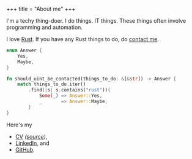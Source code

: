 +++
title = "About me"
+++

I'm a techy thing-doer. I do things. IT things. These things often involve
programming and automation.

I love [Rust](https://rust-lang.org/). If you have any Rust things to do,
do [contact me](mailto:uint@lavabit.com).

```rs
enum Answer {
    Yes,
    Maybe,
}

fn should_uint_be_contacted(things_to_do: &[&str]) -> Answer {
    match things_to_do.iter()
        .find(|s| s.contains("rust")){
            Some(_) => Answer::Yes,
            _       => Answer::Maybe,
        }
}
```

Here's my
* [CV](https://github.com/uint/cv/releases/download/latest/cv.pdf) *([source](https://github.com/uint/cv))*,
* [LinkedIn](https://www.linkedin.com/in/tomasz-kurcz-a20828164/?lipi=urn%3Ali%3Apage%3Ad_flagship3_feed%3BI1xnMC0ISt%2BEICWr8fYapQ%3D%3D&licu=urn%3Ali%3Acontrol%3Ad_flagship3_feed-nav.settings_view_profile), and
* [GitHub](https://github.com/uint).
